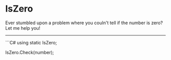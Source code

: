 # IsZero
Ever stumbled upon a problem where you couln't tell if the number is zero? Let me help you!
<hr>
```C#
using static IsZero;

IsZero.Check(number);
```
